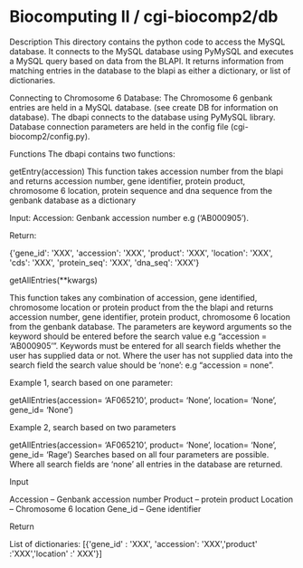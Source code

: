 Biocomputing II / cgi-biocomp2/db
=================================

Description
This directory contains the python code to access the MySQL database. It connects to the MySQL database using PyMySQL and executes a MySQL query based on data from the BLAPI. It returns information from matching entries in the database to the blapi as either a dictionary, or list of dictionaries. 

Connecting to Chromosome 6 Database:
The Chromosome 6 genbank entries are held in a MySQL database. (see create DB for information on database). The dbapi connects to the database using PyMySQL library. Database connection parameters are held in the config file (cgi-biocomp2/config.py).


Functions
The dbapi contains two functions:

getEntry(accession)
This function takes accession number from the blapi and returns accession number, gene identifier, protein product, chromosome 6 location, protein sequence and dna sequence from the genbank database as a dictionary

Input:
Accession: Genbank accession number e.g (‘AB000905’). 

Return:

{'gene_id': 'XXX', 'accession': 'XXX', 'product': 'XXX', 'location': 'XXX', 
'cds': 'XXX', 'protein_seq': 'XXX', 'dna_seq': 'XXX'}



getAllEntries(**kwargs)

This function takes any combination of accession, gene identified, chromosome location or protein product from the the blapi and returns accession number, gene identifier, protein product, chromosome 6 location from the genbank database.
The parameters are keyword arguments so the keyword should be entered before the search value e.g “accession = ‘AB000905’”.
Keywords must be entered for all search fields whether the user has supplied data or not. Where the user has not supplied data into the search field the search value should be ‘none’: e.g “accession = none”. 

Example 1, search based on one parameter:

getAllEntries(accession= ‘AF065210’, product= ‘None’, location= ‘None’, gene_id= ‘None’)


Example 2, search based on two parameters 

getAllEntries(accession= ‘AF065210’, product= ‘None’, location= ‘None’, gene_id= ‘Rage’)
Searches based on all four parameters are possible. Where all search fields are ‘none’ all entries in the database are returned. 

Input

Accession – Genbank accession number 
Product – protein product
Location – Chromosome 6 location
Gene_id – Gene identifier

Return

List of dictionaries:
[{'gene_id' : 'XXX', 'accession': 'XXX','product' :'XXX','location' :' XXX'}]

